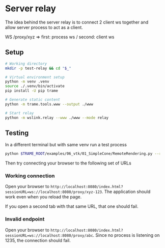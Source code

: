 # Server relay

The idea behind the server relay is to connect 2 client ws together and allow server process to act as a client.

WS  /proxy/xyz  =>  first: process ws / second: client ws

## Setup

```bash
# Working directory
mkdir -p test-relay && cd "$_"

# Virtual environment setup
python -m venv .venv
source ./.venv/bin/activate
pip install -U pip trame

# Generate static content
python -m trame.tools.www --output ./www

# Start relay
python -m wslink.relay --www ./www --mode relay
```

## Testing

In a different terminal but with same venv run a test process

```bash
python $TRAME_ROOT/examples/06_vtk/01_SimpleCone/RemoteRendering.py --reverse-url ws://localhost:8080/proxy/xyz-123
```

Then try connecting your browser to the following set of URLs

### Working connection

Open your browser to `http://localhost:8080/index.html?sessionURL=ws://localhost:8080/proxy/xyz-123`.
The application should work even when you reload the page.

If you open a second tab with that same URL, that one should fail.

### Invalid endpoint

Open your browser to `http://localhost:8080/index.html?sessionURL=ws://localhost:8080/proxy/abc`.
Since no process is listening on 1235, the connection should fail.